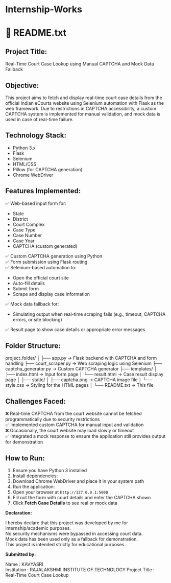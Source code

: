 # Internship-Works


📄 README.txt  
==============

Project Title:
--------------
Real-Time Court Case Lookup using Manual CAPTCHA and Mock Data Fallback

Objective:
----------
This project aims to fetch and display real-time court case details from the official Indian eCourts website using Selenium automation with Flask as the web framework. Due to restrictions in CAPTCHA accessibility, a custom CAPTCHA system is implemented for manual validation, and mock data is used in case of real-time failure.

Technology Stack:
------------------
- Python 3.x  
- Flask  
- Selenium  
- HTML/CSS  
- Pillow (for CAPTCHA generation)  
- Chrome WebDriver  

Features Implemented:
----------------------
✅ Web-based input form for:
   - State  
   - District  
   - Court Complex  
   - Case Type  
   - Case Number  
   - Case Year  
   - CAPTCHA (custom generated)

✅ Custom CAPTCHA generation using Python  
✅ Form submission using Flask routing  
✅ Selenium-based automation to:
   - Open the official court site  
   - Auto-fill details  
   - Submit form  
   - Scrape and display case information

✅ Mock data fallback for:
   - Simulating output when real-time scraping fails (e.g., timeout, CAPTCHA errors, or site blocking)

✅ Result page to show case details or appropriate error messages  

Folder Structure:
------------------
project_folder/
│
├── app.py → Flask backend with CAPTCHA and form handling
├── court_scraper.py → Web scraping logic using Selenium
├── captcha_generator.py → Custom CAPTCHA generator
├── templates/
│ ├── index.html → Input form page
│ └── result.html → Case result display page
│
├── static/
│ ├── captcha.png → CAPTCHA image file
│ └── style.css → Styling for the HTML pages
│
└── README.txt → This file

Challenges Faced:
-------------------
❌ Real-time CAPTCHA from the court website cannot be fetched programmatically due to security restrictions  
✅ Implemented custom CAPTCHA for manual input and validation  
❌ Occasionally, the court website may load slowly or timeout  
✅ Integrated a mock response to ensure the application still provides output for demonstration  

How to Run:
------------
1. Ensure you have Python 3 installed  
2. Install dependencies:  
3. Download Chrome WebDriver and place it in your system path  
4. Run the application:  
5. Open your browser at `http://127.0.0.1:5000`  
6. Fill out the form with court details and enter the CAPTCHA shown  
7. Click **Fetch Case Details** to see real or mock data

**Declaration:**

I hereby declare that this project was developed by me for internship/academic purposes.  
No security mechanisms were bypassed in accessing court data.  
Mock data has been used only as a fallback for demonstration.  
This project is intended strictly for educational purposes.

**Submitted by:**

Name          : KAVYASRI  
Institution   : RAJALAKSHMI INSTITUTE OF TECHNOLOGY 
Project Title : Real-Time Court Case Lookup  
 





